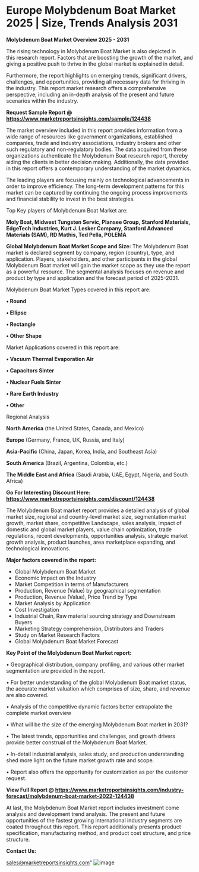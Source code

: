 # Europe Molybdenum Boat Market 2025 | Size, Trends Analysis 2031

<Strong> Molybdenum Boat Market Overview 2025 - 2031</strong>

The rising technology in Molybdenum Boat Market is also depicted in this research report. Factors that are boosting the growth of the market, and giving a positive push to thrive in the global market is explained in detail.

Furthermore, the report highlights on emerging trends, significant drivers, challenges, and opportunities, providing all necessary data for thriving in the industry. This report market research offers a comprehensive perspective, including an in-depth analysis of the present and future scenarios within the industry.

<strong>Request Sample Report @ <a href=https://www.marketreportsinsights.com/sample/124438>https://www.marketreportsinsights.com/sample/124438</a></strong>

The market overview included in this report provides information from a wide range of resources like government organizations, established companies, trade and industry associations, industry brokers and other such regulatory and non-regulatory bodies. The data acquired from these organizations authenticate the Molybdenum Boat research report, thereby aiding the clients in better decision making. Additionally, the data provided in this report offers a contemporary understanding of the market dynamics.

The leading players are focusing mainly on technological advancements in order to improve efficiency. The long-term development patterns for this market can be captured by continuing the ongoing process improvements and financial stability to invest in the best strategies.

Top Key players of Molybdenum Boat Market are:

<strong>Moly Boat, Midwest Tungsten Servic, Plansee Group, Stanford Materials, EdgeTech Industries, Kurt J. Lesker Company, Stanford Advanced Materials (SAM), RD Mathis, Ted Pella, POLEMA</strong>

<strong><b>Global Molybdenum Boat Market Scope and Size:</b></strong>
The Molybdenum Boat market is declared segment by company, region (country), type, and application. Players, stakeholders, and other participants in the global Molybdenum Boat market will gain the market scope as they use the report as a powerful resource. The segmental analysis focuses on revenue and product by type and application and the forecast period of 2025-2031.

Molybdenum Boat Market Types covered in this report are:

<strong>• Round

• Ellipse

• Rectangle

• Other Shape</strong>

Market Applications covered in this report are:

<strong>• Vacuum Thermal Evaporation Air

• Capacitors Sinter

• Nuclear Fuels Sinter

• Rare Earth Industry

• Other</strong> 

Regional Analysis

<strong>North America</strong> (the United States, Canada, and Mexico)

<strong>Europe</strong> (Germany, France, UK, Russia, and Italy)

<strong>Asia-Pacific</strong> (China, Japan, Korea, India, and Southeast Asia)

<strong>South America</strong> (Brazil, Argentina, Colombia, etc.)

<strong>The Middle East and Africa</strong> (Saudi Arabia, UAE, Egypt, Nigeria, and South Africa)

<strong>Go For Interesting Discount Here: <a href=https://www.marketreportsinsights.com/discount/124438>https://www.marketreportsinsights.com/discount/124438</a></strong>

The Molybdenum Boat market report provides a detailed analysis of global market size, regional and country-level market size, segmentation market growth, market share, competitive Landscape, sales analysis, impact of domestic and global market players, value chain optimization, trade regulations, recent developments, opportunities analysis, strategic market growth analysis, product launches, area marketplace expanding, and technological innovations.

<strong><b>Major factors covered in the report:</b></strong>
<ul>
  <li>Global Molybdenum Boat Market </li>
  <li>Economic Impact on the Industry</li>
  <li>Market Competition in terms of Manufacturers</li>
  <li>Production, Revenue (Value) by geographical segmentation</li>
  <li>Production, Revenue (Value), Price Trend by Type</li>
  <li>Market Analysis by Application</li>
  <li>Cost Investigation</li>
  <li>Industrial Chain, Raw material sourcing strategy and Downstream Buyers</li>
  <li>Marketing Strategy comprehension, Distributors and Traders</li>
  <li>Study on Market Research Factors</li>
  <li>Global Molybdenum Boat Market Forecast</li>
</ul>

<strong><b>Key Point of the Molybdenum Boat Market report:</b></strong>

• Geographical distribution, company profiling, and various other market segmentation are provided in the report.

• For better understanding of the global Molybdenum Boat market status, the accurate market valuation which comprises of size, share, and revenue are also covered.

• Analysis of the competitive dynamic factors better extrapolate the complete market overview

• What will be the size of the emerging Molybdenum Boat market in 2031?

• The latest trends, opportunities and challenges, and growth drivers provide better construal of the Molybdenum Boat Market.

• In-detail industrial analysis, sales study, and production understanding shed more light on the future market growth rate and scope.

• Report also offers the opportunity for customization as per the customer request.

<strong><b>View Full Report @ <a href=https://www.marketreportsinsights.com/industry-forecast/molybdenum-boat-market-2022-124438>https://www.marketreportsinsights.com/industry-forecast/molybdenum-boat-market-2022-124438</a></b></strong>


At last, the Molybdenum Boat Market report includes investment come analysis and development trend analysis. The present and future opportunities of the fastest growing international industry segments are coated throughout this report. This report additionally presents product specification, manufacturing method, and product cost structure, and price structure.

<strong>Contact Us:</strong>

sales@marketreportsinsights.com"
![image](https://github.com/user-attachments/assets/2f29f138-fedf-4d09-b418-fab701d58496)
